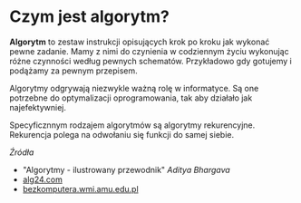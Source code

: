 # Czym jest algorytm?
**Algorytm** to zestaw instrukcji opisujących krok po kroku jak wykonać pewne zadanie. Mamy z nimi do czynienia w codziennym życiu wykonując różne czynności według pewnych schematów. Przykładowo gdy gotujemy i podążamy za pewnym przepisem.

Algorytmy odgrywają niezwykle ważną rolę w informatyce. Są one potrzebne do optymalizacji oprogramowania, tak aby działało jak najefektywniej.

Specyficznnym rodzajem algorytmów są algorytmy rekurencyjne. Rekurencja polega na odwołaniu się funkcji do samej siebie.


*Źródła*
- "Algorytmy - ilustrowany przewodnik" *Aditya Bhargava*
- [alg24.com](https://www.alg24.com/pl/co-to-jest-algorytm)
- [bezkomputera.wmi.amu.edu.pl](https://bezkomputera.wmi.amu.edu.pl/ppi/chapters/algorithms.html)
